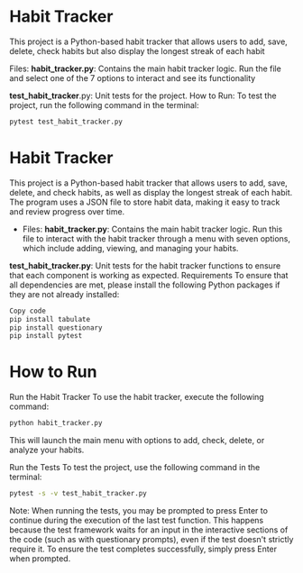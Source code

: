 # Habit Tracker

This project is a Python-based habit tracker that allows users to add, save, delete, check habits but also display the longest streak of each habit

Files:
**habit_tracker.py**: Contains the main habit tracker logic.
Run the file and select one of the 7 options to interact and 
see its functionality


**test_habit_tracker**.py: Unit tests for the project.
How to Run:
To test the project, run the following command in the terminal:

```bash
pytest test_habit_tracker.py
```


# Habit Tracker

This project is a Python-based habit tracker that allows users to add, save, delete, and check habits, as well as display the longest streak of each habit. The program uses a JSON file to store habit data, making it easy to track and review progress over time.

* Files:
**habit_tracker.py**: Contains the main habit tracker logic. Run this file to interact with the habit tracker through a menu with seven options, which include adding, viewing, and managing your habits.

**test_habit_tracker.py**: Unit tests for the habit tracker functions to ensure that each component is working as expected.
Requirements
To ensure that all dependencies are met, please install the following Python packages if they are not already installed:

```bash
Copy code
pip install tabulate
pip install questionary
pip install pytest
```

# How to Run
Run the Habit Tracker
To use the habit tracker, execute the following command:

```bash
python habit_tracker.py
```
This will launch the main menu with options to add, check, delete, or analyze your habits.

Run the Tests
To test the project, use the following command in the terminal:

```bash
pytest -s -v test_habit_tracker.py
```

Note: When running the tests, you may be prompted to press Enter to continue during the execution of the last test function. This happens because the test framework waits for an input in the interactive sections of the code (such as with questionary prompts), even if the test doesn't strictly require it. To ensure the test completes successfully, simply press Enter when prompted.